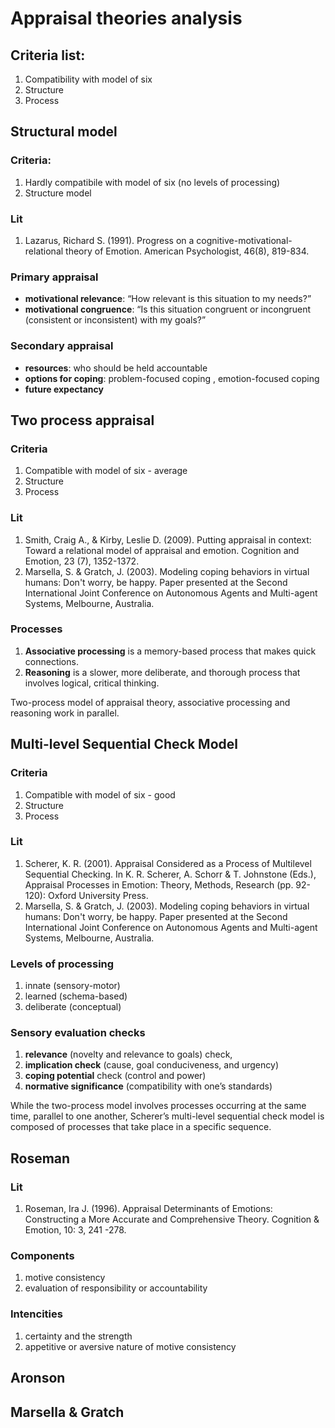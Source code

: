 # Appraisal theories analysis

## Criteria list:

1. Compatibility with model of six
1. Structure
1. Process 


## Structural model

### Criteria:

1. Hardly compatibile with model of six (no levels of processing)
1. Structure model

### Lit

1. Lazarus, Richard S. (1991). Progress on a cognitive-motivational-relational theory of Emotion. American Psychologist, 46(8), 819-834.

### Primary appraisal

* **motivational relevance**: “How relevant is this situation to my needs?”
* **motivational congruence**: “Is this situation congruent or incongruent (consistent or inconsistent) with my goals?”

### Secondary appraisal

* **resources**: who should be held accountable
* **options for coping**: problem-focused coping , emotion-focused coping
* **future expectancy**

## Two process appraisal

### Criteria

1. Compatible with model of six - average
1. Structure
1. Process 

### Lit
1. Smith, Craig A., & Kirby, Leslie D. (2009). Putting appraisal in context: Toward a relational model of appraisal and emotion. Cognition and Emotion, 23 (7), 1352-1372.
1. Marsella, S. & Gratch, J. (2003). Modeling coping behaviors in virtual humans: Don't worry, be happy. Paper presented at the Second International Joint Conference on Autonomous Agents and Multi-agent Systems, Melbourne, Australia.


### Processes

1. **Associative processing** is a memory-based process that makes quick connections.
1. **Reasoning** is a slower, more deliberate, and thorough process that involves logical, critical thinking.

Two-process model of appraisal theory, associative processing and reasoning work in parallel.

##  Multi-level Sequential Check Model


### Criteria

1. Compatible with model of six - good
1. Structure
1. Process 


### Lit
1. Scherer, K. R. (2001). Appraisal Considered as a Process of Multilevel Sequential Checking. In K. R. Scherer, A. Schorr & T. Johnstone (Eds.), Appraisal Processes in Emotion: Theory, Methods, Research (pp. 92-120): Oxford University Press.
1.  Marsella, S. & Gratch, J. (2003). Modeling coping behaviors in virtual humans: Don't worry, be happy. Paper presented at the Second International Joint Conference on Autonomous Agents and Multi-agent Systems, Melbourne, Australia.

### Levels of processing

1. innate (sensory-motor)
1. learned (schema-based)
1. deliberate (conceptual)


### Sensory evaluation checks

1. **relevance** (novelty and relevance to goals) check, 
2. **implication check** (cause, goal conduciveness, and urgency)
3. **coping potential** check (control and power)
4. **normative significance** (compatibility with one’s standards) 

While the two-process model involves processes occurring at the same time, parallel to one another, Scherer’s multi-level sequential check model is composed of processes that take place in a specific sequence.

## Roseman

### Lit

1. Roseman, Ira J. (1996). Appraisal Determinants of Emotions: Constructing a More Accurate and Comprehensive Theory. Cognition & Emotion, 10: 3, 241 -278.

### Components

1. motive consistency
1. evaluation of responsibility or accountability

### Intencities

1. certainty and the strength
1. appetitive or aversive nature of motive consistency

## Aronson

## Marsella & Gratch
